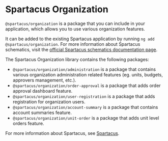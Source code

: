 # Spartacus Organization

`@spartacus/organization` is a package that you can include in your application, which allows you to use various organization features.

It can be added to the existing Spartacus application by running `ng add @spartacus/organization`. For more information about Spartacus schematics, visit the [official Spartacus schematics documentation page](https://sap.github.io/spartacus-docs/schematics/).

The Spartacus Organization library contains the following packages:

- `@spartacus/organization/administration` is a package that contains various organization administration related features (eg. units, budgets, approvers management, etc.).
- `@spartacus/organization/order-approval` is a package that adds order approval dashboard feature.
- `@spartacus/organization/user-registration` is a package that adds registration for organization users.
- `@spartacus/organization/account-summary` is a package that contains account summaries feature.
- `@spartacus/organization/unit-order` is a package that adds unit level orders feature.


For more information about Spartacus, see [Spartacus](https://github.com/SAP/spartacus).
